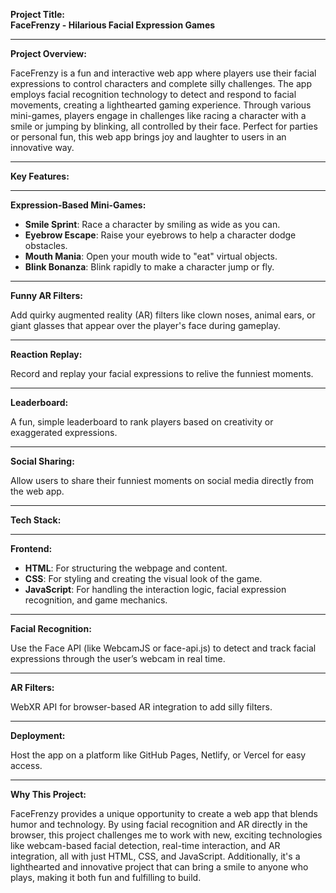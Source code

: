 

**Project Title:  
FaceFrenzy - Hilarious Facial Expression Games**

---

**Project Overview:**

FaceFrenzy is a fun and interactive web app where players use their facial expressions to control characters and complete silly challenges. The app employs facial recognition technology to detect and respond to facial movements, creating a lighthearted gaming experience. Through various mini-games, players engage in challenges like racing a character with a smile or jumping by blinking, all controlled by their face. Perfect for parties or personal fun, this web app brings joy and laughter to users in an innovative way.

---

**Key Features:**

---

**Expression-Based Mini-Games:**

- **Smile Sprint**: Race a character by smiling as wide as you can.
- **Eyebrow Escape**: Raise your eyebrows to help a character dodge obstacles.
- **Mouth Mania**: Open your mouth wide to "eat" virtual objects.
- **Blink Bonanza**: Blink rapidly to make a character jump or fly.

---

**Funny AR Filters:**

Add quirky augmented reality (AR) filters like clown noses, animal ears, or giant glasses that appear over the player's face during gameplay.

---

**Reaction Replay:**

Record and replay your facial expressions to relive the funniest moments.

---

**Leaderboard:**

A fun, simple leaderboard to rank players based on creativity or exaggerated expressions.

---

**Social Sharing:**

Allow users to share their funniest moments on social media directly from the web app.

---

**Tech Stack:**

---

**Frontend:**

- **HTML**: For structuring the webpage and content.
- **CSS**: For styling and creating the visual look of the game.
- **JavaScript**: For handling the interaction logic, facial expression recognition, and game mechanics.

---

**Facial Recognition:**

Use the Face API (like WebcamJS or face-api.js) to detect and track facial expressions through the user’s webcam in real time.

---

**AR Filters:**

WebXR API for browser-based AR integration to add silly filters.

---

**Deployment:**

Host the app on a platform like GitHub Pages, Netlify, or Vercel for easy access.

---

**Why This Project:**

FaceFrenzy provides a unique opportunity to create a web app that blends humor and technology. By using facial recognition and AR directly in the browser, this project challenges me to work with new, exciting technologies like webcam-based facial detection, real-time interaction, and AR integration, all with just HTML, CSS, and JavaScript. Additionally, it's a lighthearted and innovative project that can bring a smile to anyone who plays, making it both fun and fulfilling to build.

